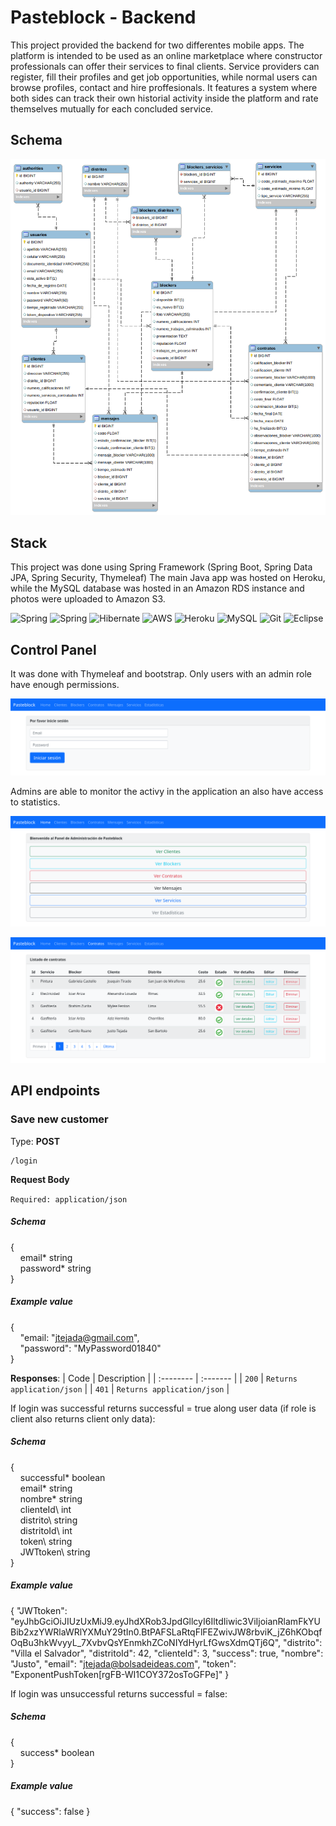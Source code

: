 # Pasteblock - Backend

This project provided the backend for two differentes mobile apps.
The platform is intended to be used as an online marketplace where constructor professionals can offer their services to final clients.
Service providers can register, fill their profiles and get job opportunities, while normal users can browse profiles, contact and hire proffesionals.
It features a system where both sides can track their own historial activity inside the platform and rate themselves mutually for each concluded service.

## Schema

![Pasteblock Schema](https://github.com/Tomohiko10615/pasteblock/raw/main/schema.png)

## Stack

This project was done using Spring Framework (Spring Boot, Spring Data JPA, Spring Security, Thymeleaf)
The main Java app was hosted on Heroku, while the MySQL database was hosted in an Amazon RDS instance and photos were uploaded to Amazon S3.

![Spring](https://img.shields.io/badge/Java-ED8B00?style=for-the-badge&logo=java&logoColor=white)
![Spring](https://img.shields.io/badge/Spring-6DB33F?style=for-the-badge&logo=spring&logoColor=white)
![Hibernate](https://img.shields.io/badge/Hibernate-59666C?style=for-the-badge&logo=Hibernate&logoColor=white)
![AWS](https://img.shields.io/badge/Amazon_AWS-232F3E?style=for-the-badge&logo=amazon-aws&logoColor=white)
![Heroku](https://img.shields.io/badge/Heroku-430098?style=for-the-badge&logo=heroku&logoColor=white)
![MySQL](https://img.shields.io/badge/MySQL-00000F?style=for-the-badge&logo=mysql&logoColor=white)
![Git](https://img.shields.io/badge/GIT-E44C30?style=for-the-badge&logo=git&logoColor=white)
![Eclipse](https://img.shields.io/badge/Eclipse-2C2255?style=for-the-badge&logo=eclipse&logoColor=white)

## Control Panel

It was done with Thymeleaf and bootstrap. Only users with an admin role have enough permissions.

![Control Panel](https://github.com/Tomohiko10615/pasteblock/raw/main/control-panel.png)

Admins are able to monitor the activy in the application an also have access to statistics.

![Logged-in](https://github.com/Tomohiko10615/pasteblock/raw/main/logged-in.png)

![Contracts](https://github.com/Tomohiko10615/pasteblock/raw/main/contract.png)

## API endpoints

### **Save new customer**

Type: **POST**
``` 
/login
```

**Request Body**

`Required: application/json`

##### Schema

{\
&nbsp;&nbsp;&nbsp;&nbsp;email\* string\
&nbsp;&nbsp;&nbsp;&nbsp;password\* string\
}

##### Example value

{\
&nbsp;&nbsp;&nbsp;&nbsp;"email: "jtejada@gmail.com",\
&nbsp;&nbsp;&nbsp;&nbsp;"password": "MyPassword01840"\
}

**Responses**:
| Code | Description     |
| :-------- | :------- |
| `200` | `Returns application/json` |
| `401` | `Returns application/json` |

If login was successful returns successful = true along user data (if role is client also returns client only data):

##### Schema

{\
&nbsp;&nbsp;&nbsp;&nbsp;successful\* boolean\
&nbsp;&nbsp;&nbsp;&nbsp;email\* string\
&nbsp;&nbsp;&nbsp;&nbsp;nombre\* string\
&nbsp;&nbsp;&nbsp;&nbsp;clienteId\ int\
&nbsp;&nbsp;&nbsp;&nbsp;distrito\ string\
&nbsp;&nbsp;&nbsp;&nbsp;distritoId\ int\
&nbsp;&nbsp;&nbsp;&nbsp;token\ string\
&nbsp;&nbsp;&nbsp;&nbsp;JWTtoken\ string\
}

##### Example value

{
    "JWTtoken": "eyJhbGciOiJIUzUxMiJ9.eyJhdXRob3JpdGllcyI6IltdIiwic3ViIjoianRlamFkYUBib2xzYWRlaWRlYXMuY29tIn0.BtPAFSLaRtqFlFEZwivJW8rbviK_jZ6hKObqfOqBu3hkWvyyL_7XvbvQsYEnmkhZCoNIYdHyrLfGwsXdmQTj6Q",
    "distrito": "Villa el Salvador",
    "distritoId": 42,
    "clienteId": 3,
    "success": true,
    "nombre": "Justo",
    "email": "jtejada@bolsadeideas.com",
    "token": "ExponentPushToken[rgFB-WI1COY372osToGFPe]"
}

If login was unsuccessful returns successful = false:

##### Schema

{\
&nbsp;&nbsp;&nbsp;&nbsp;success\* boolean\
}

##### Example value

{
    "success": false
}



